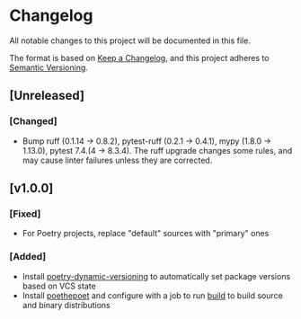 # Changelog

All notable changes to this project will be documented in this file.

The format is based on [Keep a Changelog](https://keepachangelog.com/en/1.0.0/),
and this project adheres to [Semantic Versioning](https://semver.org/spec/v2.0.0.html).

## [Unreleased]

### [Changed]
* Bump ruff (0.1.14 -> 0.8.2), pytest-ruff (0.2.1 -> 0.4.1), mypy (1.8.0 -> 1.13.0), pytest 7.4.(4 -> 8.3.4). The ruff upgrade changes some rules, and may cause linter failures unless they are corrected.

## [v1.0.0]

### [Fixed]
* For Poetry projects, replace "default" sources with "primary" ones

### [Added]
* Install [poetry-dynamic-versioning](https://pypi.org/project/poetry-dynamic-versioning/) to automatically set package versions based on VCS state
* Install [poethepoet](https://pypi.org/project/poethepoet/) and configure with a job to run [build](https://pypi.org/project/build/) to build source and binary distributions